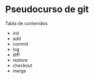# Pseudocurso de git

Tabla de contenidos

- init
- add
- commit
- log
- diff
- restore
- checkout
- merge
